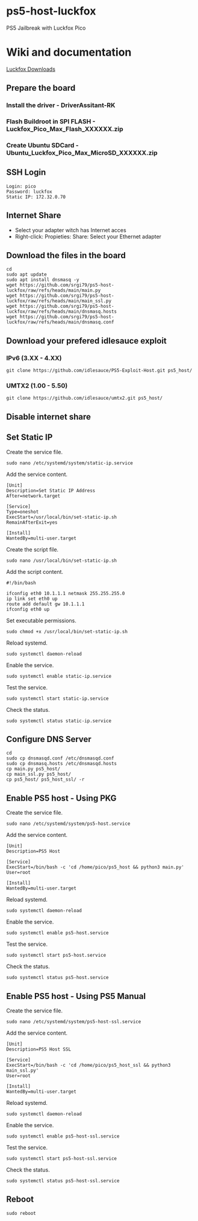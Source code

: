 # ps5-host-luckfox
PS5 Jailbreak with Luckfox Pico

# Wiki and documentation
[Luckfox Downloads](https://wiki.luckfox.com/Luckfox-Pico/Download)

## Prepare the board
### Install the driver - DriverAssitant-RK
### Flash Buildroot in SPI FLASH - Luckfox_Pico_Max_Flash_XXXXXX.zip
### Create Ubuntu SDCard - Ubuntu_Luckfox_Pico_Max_MicroSD_XXXXXX.zip

## SSH Login
```
Login: pico
Password: luckfox
Static IP: 172.32.0.70
```

## Internet Share
- Select your adapter witch has Internet acces
- Right-click: Propieties: Share: Select your Ethernet adapter

## Download the files in the board
```
cd
sudo apt update
sudo apt install dnsmasq -y
wget https://github.com/srgi79/ps5-host-luckfox/raw/refs/heads/main/main.py
wget https://github.com/srgi79/ps5-host-luckfox/raw/refs/heads/main/main_ssl.py
wget https://github.com/srgi79/ps5-host-luckfox/raw/refs/heads/main/dnsmasq.hosts
wget https://github.com/srgi79/ps5-host-luckfox/raw/refs/heads/main/dnsmasq.conf
```

## Download your prefered idlesauce exploit
### IPv6 (3.XX - 4.XX)
```
git clone https://github.com/idlesauce/PS5-Exploit-Host.git ps5_host/
```
### UMTX2 (1.00 - 5.50)
```
git clone https://github.com/idlesauce/umtx2.git ps5_host/
```

## Disable internet share

## Set Static IP

Create the service file.
```
sudo nano /etc/systemd/system/static-ip.service
```

Add the service content.
```
[Unit]
Description=Set Static IP Address
After=network.target

[Service]
Type=oneshot
ExecStart=/usr/local/bin/set-static-ip.sh
RemainAfterExit=yes

[Install]
WantedBy=multi-user.target
```

Create the script file.
```
sudo nano /usr/local/bin/set-static-ip.sh
```

Add the script content.
```
#!/bin/bash

ifconfig eth0 10.1.1.1 netmask 255.255.255.0
ip link set eth0 up
route add default gw 10.1.1.1
ifconfig eth0 up 
```

Set executable permissions.
```
sudo chmod +x /usr/local/bin/set-static-ip.sh
```

Reload systemd.
```
sudo systemctl daemon-reload
```

Enable the service.
```
sudo systemctl enable static-ip.service
```

Test the service.
```
sudo systemctl start static-ip.service
```

Check the status.
```
sudo systemctl status static-ip.service
```

## Configure DNS Server
```
cd
sudo cp dnsmasqd.conf /etc/dnsmasqd.conf
sudo cp dnsmasq.hosts /etc/dnsmasqd.hosts
cp main.py ps5_host/
cp main_ssl.py ps5_host/
cp ps5_host/ ps5_host_ssl/ -r
```

## Enable PS5 host - Using PKG
Create the service file.
```
sudo nano /etc/systemd/system/ps5-host.service
```
Add the service content.
```
[Unit]
Description=PS5 Host

[Service]
ExecStart=/bin/bash -c 'cd /home/pico/ps5_host && python3 main.py'
User=root

[Install]
WantedBy=multi-user.target
```

Reload systemd.
```
sudo systemctl daemon-reload
```

Enable the service.
```
sudo systemctl enable ps5-host.service
```

Test the service.
```
sudo systemctl start ps5-host.service
```

Check the status.
```
sudo systemctl status ps5-host.service
```
## Enable PS5 host - Using PS5 Manual
Create the service file.
```
sudo nano /etc/systemd/system/ps5-host-ssl.service
```
Add the service content.
```
[Unit]
Description=PS5 Host SSL

[Service]
ExecStart=/bin/bash -c 'cd /home/pico/ps5_host_ssl && python3 main_ssl.py'
User=root

[Install]
WantedBy=multi-user.target
```

Reload systemd.
```
sudo systemctl daemon-reload
```

Enable the service.
```
sudo systemctl enable ps5-host-ssl.service
```

Test the service.
```
sudo systemctl start ps5-host-ssl.service
```

Check the status.
```
sudo systemctl status ps5-host-ssl.service
```

## Reboot
```
sudo reboot
```

